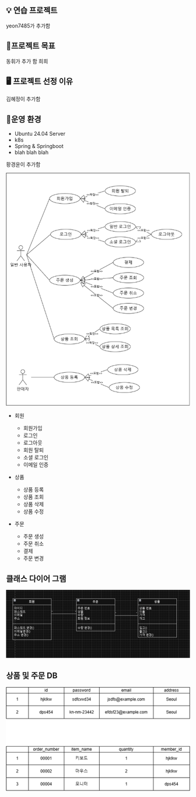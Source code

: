 ## 💡 연습 프로젝트
yeon7485가 추가함

## 📍프로젝트 목표
동휘가 추가 함 희희 

## 🖥️ 프로젝트 선정 이유
김혜정이 추가함

## 🚥운영 환경

* Ubuntu 24.04 Server
* k8s
* Spring & Springboot
* blah blah blah

황경윤이 추가함


![usecase](usecase.png)

- 회원
	- 회원가입
    - 로그인
    - 로그아웃
    - 회원 탈퇴
    - 소셜 로그인
    - 이메일 인증 

- 상품 
	- 상품 등록
    - 상품 조회
    - 상품 삭제
    - 상품 수정 

- 주문 
	- 주문 생성
    - 주문 취소
    - 결제
    - 주문 변경
## 클래스 다이어 그램 

![클래스다이어그램](클래스다이어그램.png)


## 상품 및 주문 DB

![상품 및 주문 DB](./상품%20및%20주문%20DB.png)
